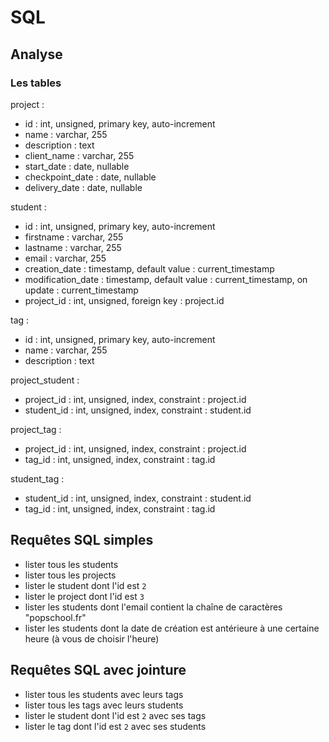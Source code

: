 # SQL

## Analyse

### Les tables

project :

- id : int, unsigned, primary key, auto-increment
- name : varchar, 255
- description : text
- client_name : varchar, 255
- start_date : date, nullable
- checkpoint_date : date, nullable
- delivery_date : date, nullable

student :

- id : int, unsigned, primary key, auto-increment
- firstname : varchar, 255
- lastname : varchar, 255
- email : varchar, 255
- creation_date : timestamp, default value : current_timestamp
- modification_date : timestamp, default value : current_timestamp, on update : current_timestamp
- project_id : int, unsigned, foreign key : project.id

tag :

- id : int, unsigned, primary key, auto-increment
- name : varchar, 255
- description : text

project_student :

- project_id : int, unsigned, index, constraint : project.id
- student_id : int, unsigned, index, constraint : student.id

project_tag :

- project_id : int, unsigned, index, constraint : project.id
- tag_id : int, unsigned, index, constraint : tag.id

student_tag :

- student_id : int, unsigned, index, constraint : student.id
- tag_id : int, unsigned, index, constraint : tag.id

## Requêtes SQL simples

- lister tous les students
- lister tous les projects
- lister le student dont l'id est `2`
- lister le project dont l'id est `3`
- lister les students dont l'email contient la chaîne de caractères "popschool.fr"
- lister les students dont la date de création est antérieure à une certaine heure (à vous de choisir l'heure)

## Requêtes SQL avec jointure

- lister tous les students avec leurs tags
- lister tous les tags avec leurs students
- lister le student dont l'id est `2` avec ses tags
- lister le tag dont l'id est `2` avec ses students
